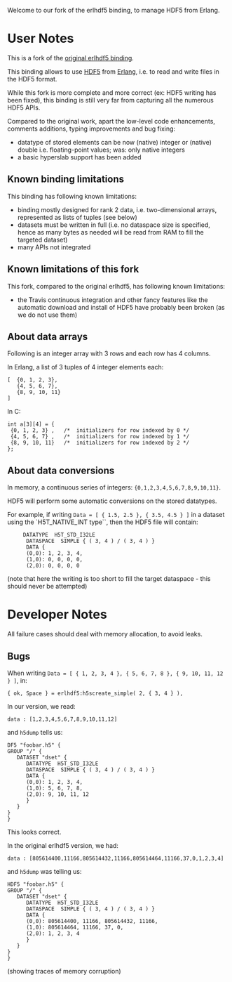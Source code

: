 Welcome to our fork of the erlhdf5 binding, to manage HDF5 from Erlang.


# User Notes

This is a fork of the [original erlhdf5 binding](https://github.com/RomanShestakov/erlhdf5).

This binding allows to use [HDF5](https://en.wikipedia.org/wiki/Hierarchical_Data_Format#HDF5) from [Erlang](http://erlang.org), i.e. to read and write files in the HDF5 format.

While this fork is more complete and more correct (ex: HDF5 writing has been fixed), this binding is still very far from capturing all the numerous HDF5 APIs.


Compared to the original work, apart the low-level code enhancements, comments additions, typing improvements and bug fixing:
* datatype of stored elements can be now (native) integer or (native) double i.e. floating-point values; was: only native integers
* a basic hyperslab support has been added



## Known binding limitations

This binding has following known limitations:
* binding mostly designed for rank 2 data, i.e. two-dimensional arrays, represented as lists of tuples (see below)
* datasets must be written in full (i.e. no dataspace size is specified, hence as many bytes as needed will be read from RAM to fill the targeted dataset)
* many APIs not integrated


## Known limitations of this fork

This fork, compared to the original erlhdf5, has following known limitations:
* the Travis continuous integration and other fancy features like the automatic download and install of HDF5 have probably been broken (as we do not use them)



## About data arrays

Following is an integer array with 3 rows and each row has 4 columns.

In Erlang, a list of 3 tuples of 4 integer elements each:

```
[  {0, 1, 2, 3},
   {4, 5, 6, 7},
   {8, 9, 10, 11}
]
```


In C:

```
int a[3][4] = {
 {0, 1, 2, 3} ,   /*  initializers for row indexed by 0 */
 {4, 5, 6, 7} ,   /*  initializers for row indexed by 1 */
 {8, 9, 10, 11}   /*  initializers for row indexed by 2 */
};
```


## About data conversions

In memory, a continuous series of integers: `{0,1,2,3,4,5,6,7,8,9,10,11}`.

HDF5 will perform some automatic conversions on the stored datatypes.

For example, if writing `Data = [ { 1.5, 2.5 }, { 3.5, 4.5 } ]` in a dataset using the `H5T_NATIVE_INT type``, then the HDF5 file will contain:

```
	 DATATYPE  H5T_STD_I32LE
	  DATASPACE  SIMPLE { ( 3, 4 ) / ( 3, 4 ) }
	  DATA {
	  (0,0): 1, 2, 3, 4,
	  (1,0): 0, 0, 0, 0,
	  (2,0): 0, 0, 0, 0
```

(note that here the writing is too short to fill the target dataspace - this should never be attempted)




# Developer Notes

All failure cases should deal with memory allocation, to avoid leaks.




## Bugs

When writing `Data = [ { 1, 2, 3, 4 }, { 5, 6, 7, 8 }, { 9, 10, 11, 12 } ]`, in:

```
{ ok, Space } = erlhdf5:h5screate_simple( 2, { 3, 4 } ),
```

In our version, we read:
```
data : [1,2,3,4,5,6,7,8,9,10,11,12]
```

and `h5dump` tells us:

```
DF5 "foobar.h5" {
GROUP "/" {
   DATASET "dset" {
	  DATATYPE  H5T_STD_I32LE
	  DATASPACE  SIMPLE { ( 3, 4 ) / ( 3, 4 ) }
	  DATA {
	  (0,0): 1, 2, 3, 4,
	  (1,0): 5, 6, 7, 8,
	  (2,0): 9, 10, 11, 12
	  }
   }
}
}
```

This looks correct.


In the original erlhdf5 version, we had:

```
data : [805614400,11166,805614432,11166,805614464,11166,37,0,1,2,3,4]
```

and `h5dump` was telling us:


```
HDF5 "foobar.h5" {
GROUP "/" {
   DATASET "dset" {
	  DATATYPE  H5T_STD_I32LE
	  DATASPACE  SIMPLE { ( 3, 4 ) / ( 3, 4 ) }
	  DATA {
	  (0,0): 805614400, 11166, 805614432, 11166,
	  (1,0): 805614464, 11166, 37, 0,
	  (2,0): 1, 2, 3, 4
	  }
   }
}
}
```

(showing traces of memory corruption)

